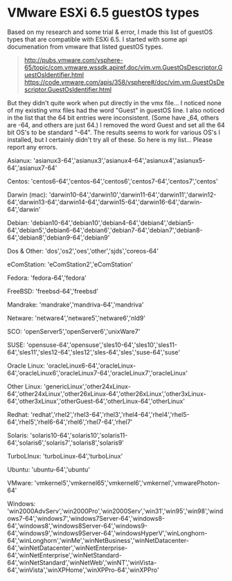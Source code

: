 VMware ESXi 6.5 guestOS types
=============================

Based on my research and some trial & error, I made this list of guestOS types that are compatible with ESXi 6.5.  I started with some api documenation from vmware that listed guestOS types.

>http://pubs.vmware.com/vsphere-65/topic/com.vmware.wssdk.apiref.doc/vim.vm.GuestOsDescriptor.GuestOsIdentifier.html
>https://code.vmware.com/apis/358/vsphere#/doc/vim.vm.GuestOsDescriptor.GuestOsIdentifier.html

But they didn't quite work when put directly in the vmx file...   I noticed none of my existing vmx files had the word "Guest" in guestOS line.  I also noticed in the list that the 64 bit entries were inconsistent.  (Some have _64, others are -64, and others are just 64.)   I removed the word Guest and set all the 64 bit OS's to be standard "-64".  The results seems to work for various OS's I installed, but I certainly didn't try all of these.    So here is my list...  Please report any errors.

Asianux:
'asianux3-64','asianux3','asianux4-64','asianux4','asianux5-64','asianux7-64'

Centos:
'centos6-64','centos-64','centos6','centos7-64','centos7','centos'

Darwin (mac):
'darwin10-64','darwin10','darwin11-64','darwin11','darwin12-64','darwin13-64','darwin14-64','darwin15-64','darwin16-64','darwin-64','darwin'

Debian:
'debian10-64','debian10','debian4-64','debian4','debian5-64','debian5','debian6-64','debian6','debian7-64','debian7','debian8-64','debian8','debian9-64','debian9'

Dos & Other:
'dos','os2','oes','other','sjds','coreos-64'

eComStation:
'eComStation2','eComStation'

Fedora:
'fedora-64','fedora'

FreeBSD:
'freebsd-64','freebsd'

Mandrake:
'mandrake','mandriva-64','mandriva'

Netware:
'netware4','netware5','netware6','nld9'

SCO:
'openServer5','openServer6','unixWare7'

SUSE:
'opensuse-64','opensuse','sles10-64','sles10','sles11-64','sles11','sles12-64','sles12','sles-64','sles','suse-64','suse'

Oracle Linux:
'oracleLinux6-64','oracleLinux-64','oracleLinux6','oracleLinux7-64','oracleLinux7','oracleLinux'

Other Linux:
'genericLinux','other24xLinux-64','other24xLinux','other26xLinux-64','other26xLinux','other3xLinux-64','other3xLinux','otherGuest-64','otherLinux-64','otherLinux'

Redhat:
'redhat','rhel2','rhel3-64','rhel3','rhel4-64','rhel4','rhel5-64','rhel5','rhel6-64','rhel6','rhel7-64','rhel7'

Solaris:
'solaris10-64','solaris10','solaris11-64','solaris6','solaris7','solaris8','solaris9'

TurboLInux:
'turboLinux-64','turboLinux'

Ubuntu:
'ubuntu-64','ubuntu'

VMware:
'vmkernel5','vmkernel65','vmkernel6','vmkernel','vmwarePhoton-64'

Windows:
'win2000AdvServ','win2000Pro','win2000Serv','win31','win95','win98','windows7-64','windows7','windows7Server-64','windows8-64','windows8','windows8Server-64','windows9-64','windows9','windows9Server-64','windowsHyperV','winLonghorn-64','winLonghorn','winMe','winNetBusiness','winNetDatacenter-64','winNetDatacenter','winNetEnterprise-64','winNetEnterprise','winNetStandard-64','winNetStandard','winNetWeb','winNT','winVista-64','winVista','winXPHome','winXPPro-64','winXPPro'
